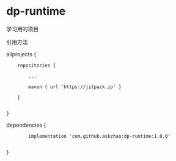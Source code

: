 # dp-runtime
学习用的项目

引用方法


allprojects {

		repositories {
		
			...
			
			maven { url 'https://jitpack.io' }
			
		}
		
	
	}
  
  dependencies {
  
	        implementation 'com.github.askzhao:dp-runtime:1.0.0'
		
	
	}
